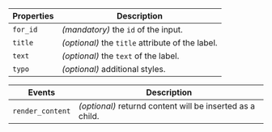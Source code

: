 | Properties | Description                                      |
| ---------- | ------------------------------------------------ |
| `for_id`   | _(mandatory)_ the `id` of the input.             |
| `title`    | _(optional)_ the `title` attribute of the label. |
| `text`     | _(optional)_ the `text` of the label.            |
| `typo`     | _(optional)_ additional styles.                  |

| Events           | Description                                               |
| ---------------- | --------------------------------------------------------- |
| `render_content` | _(optional)_ returnd content will be inserted as a child. |
